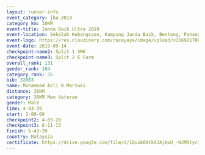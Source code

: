 ```yaml
---
layout: runner-info 
event_category: jbu-2019 
category_km: 30KM 
event-title: Janda Baik Ultra 2019
event-location: Sekolah Kebangsaan, Kampung Janda Baik, Bentong, Pahang, Malaysia 
event-logo: https://res.cloudinary.com/raceyaya/image/upload/v1569217009/logo/janda-baik_vch1pc.jpg 
event-date: 2019-09-14 
checkpoint-name2: Split 1 SMK 
checkpoint-name3: Split 2 E Farm 
overall_rank: 131
gender_rank: 104
category_rank: 35
bib: 32083
name: Muhammad Azli B.Marzuki
distance: 30KM
category: 30KM Men Veteran
gender: Male
time: 4-43-39
start: 2-00-00
checkpoint2: 4-03-28
checkpoint3: 6-11-15
finish: 6-43-39
country: Malaysia
certificate: https://drive.google.com/file/d/1Quuk6NtkXJAjbwU_-WJMStycm2CiYsFN/view?usp=sharing
---
```

